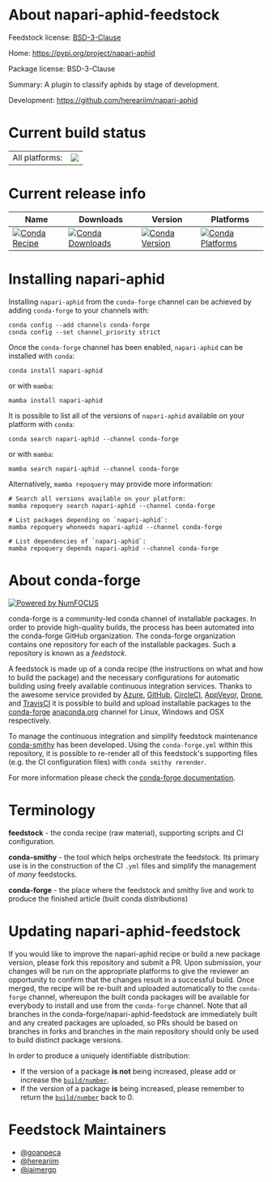 About napari-aphid-feedstock
============================

Feedstock license: [BSD-3-Clause](https://github.com/conda-forge/napari-aphid-feedstock/blob/main/LICENSE.txt)

Home: https://pypi.org/project/napari-aphid

Package license: BSD-3-Clause

Summary: A plugin to classify aphids by stage of development.

Development: https://github.com/hereariim/napari-aphid

Current build status
====================


<table><tr><td>All platforms:</td>
    <td>
      <a href="https://dev.azure.com/conda-forge/feedstock-builds/_build/latest?definitionId=19120&branchName=main">
        <img src="https://dev.azure.com/conda-forge/feedstock-builds/_apis/build/status/napari-aphid-feedstock?branchName=main">
      </a>
    </td>
  </tr>
</table>

Current release info
====================

| Name | Downloads | Version | Platforms |
| --- | --- | --- | --- |
| [![Conda Recipe](https://img.shields.io/badge/recipe-napari--aphid-green.svg)](https://anaconda.org/conda-forge/napari-aphid) | [![Conda Downloads](https://img.shields.io/conda/dn/conda-forge/napari-aphid.svg)](https://anaconda.org/conda-forge/napari-aphid) | [![Conda Version](https://img.shields.io/conda/vn/conda-forge/napari-aphid.svg)](https://anaconda.org/conda-forge/napari-aphid) | [![Conda Platforms](https://img.shields.io/conda/pn/conda-forge/napari-aphid.svg)](https://anaconda.org/conda-forge/napari-aphid) |

Installing napari-aphid
=======================

Installing `napari-aphid` from the `conda-forge` channel can be achieved by adding `conda-forge` to your channels with:

```
conda config --add channels conda-forge
conda config --set channel_priority strict
```

Once the `conda-forge` channel has been enabled, `napari-aphid` can be installed with `conda`:

```
conda install napari-aphid
```

or with `mamba`:

```
mamba install napari-aphid
```

It is possible to list all of the versions of `napari-aphid` available on your platform with `conda`:

```
conda search napari-aphid --channel conda-forge
```

or with `mamba`:

```
mamba search napari-aphid --channel conda-forge
```

Alternatively, `mamba repoquery` may provide more information:

```
# Search all versions available on your platform:
mamba repoquery search napari-aphid --channel conda-forge

# List packages depending on `napari-aphid`:
mamba repoquery whoneeds napari-aphid --channel conda-forge

# List dependencies of `napari-aphid`:
mamba repoquery depends napari-aphid --channel conda-forge
```


About conda-forge
=================

[![Powered by
NumFOCUS](https://img.shields.io/badge/powered%20by-NumFOCUS-orange.svg?style=flat&colorA=E1523D&colorB=007D8A)](https://numfocus.org)

conda-forge is a community-led conda channel of installable packages.
In order to provide high-quality builds, the process has been automated into the
conda-forge GitHub organization. The conda-forge organization contains one repository
for each of the installable packages. Such a repository is known as a *feedstock*.

A feedstock is made up of a conda recipe (the instructions on what and how to build
the package) and the necessary configurations for automatic building using freely
available continuous integration services. Thanks to the awesome service provided by
[Azure](https://azure.microsoft.com/en-us/services/devops/), [GitHub](https://github.com/),
[CircleCI](https://circleci.com/), [AppVeyor](https://www.appveyor.com/),
[Drone](https://cloud.drone.io/welcome), and [TravisCI](https://travis-ci.com/)
it is possible to build and upload installable packages to the
[conda-forge](https://anaconda.org/conda-forge) [anaconda.org](https://anaconda.org/)
channel for Linux, Windows and OSX respectively.

To manage the continuous integration and simplify feedstock maintenance
[conda-smithy](https://github.com/conda-forge/conda-smithy) has been developed.
Using the ``conda-forge.yml`` within this repository, it is possible to re-render all of
this feedstock's supporting files (e.g. the CI configuration files) with ``conda smithy rerender``.

For more information please check the [conda-forge documentation](https://conda-forge.org/docs/).

Terminology
===========

**feedstock** - the conda recipe (raw material), supporting scripts and CI configuration.

**conda-smithy** - the tool which helps orchestrate the feedstock.
                   Its primary use is in the construction of the CI ``.yml`` files
                   and simplify the management of *many* feedstocks.

**conda-forge** - the place where the feedstock and smithy live and work to
                  produce the finished article (built conda distributions)


Updating napari-aphid-feedstock
===============================

If you would like to improve the napari-aphid recipe or build a new
package version, please fork this repository and submit a PR. Upon submission,
your changes will be run on the appropriate platforms to give the reviewer an
opportunity to confirm that the changes result in a successful build. Once
merged, the recipe will be re-built and uploaded automatically to the
`conda-forge` channel, whereupon the built conda packages will be available for
everybody to install and use from the `conda-forge` channel.
Note that all branches in the conda-forge/napari-aphid-feedstock are
immediately built and any created packages are uploaded, so PRs should be based
on branches in forks and branches in the main repository should only be used to
build distinct package versions.

In order to produce a uniquely identifiable distribution:
 * If the version of a package **is not** being increased, please add or increase
   the [``build/number``](https://docs.conda.io/projects/conda-build/en/latest/resources/define-metadata.html#build-number-and-string).
 * If the version of a package **is** being increased, please remember to return
   the [``build/number``](https://docs.conda.io/projects/conda-build/en/latest/resources/define-metadata.html#build-number-and-string)
   back to 0.

Feedstock Maintainers
=====================

* [@goanpeca](https://github.com/goanpeca/)
* [@hereariim](https://github.com/hereariim/)
* [@jaimergp](https://github.com/jaimergp/)

